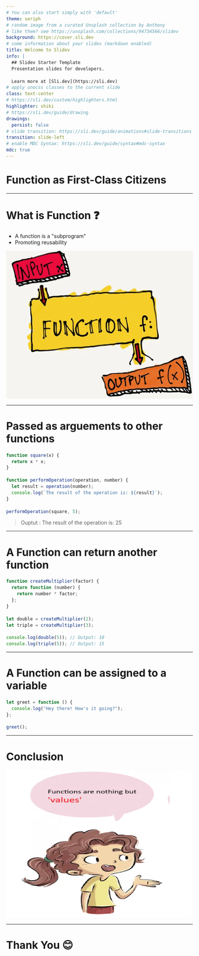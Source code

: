 ```yaml
---
# You can also start simply with 'default'
theme: seriph
# random image from a curated Unsplash collection by Anthony
# like them? see https://unsplash.com/collections/94734566/slidev
background: https://cover.sli.dev
# some information about your slides (markdown enabled)
title: Welcome to Slidev
info: |
  ## Slidev Starter Template
  Presentation slides for developers.

  Learn more at [Sli.dev](https://sli.dev)
# apply unocss classes to the current slide
class: text-center
# https://sli.dev/custom/highlighters.html
highlighter: shiki
# https://sli.dev/guide/drawing
drawings:
  persist: false
# slide transition: https://sli.dev/guide/animations#slide-transitions
transition: slide-left
# enable MDC Syntax: https://sli.dev/guide/syntax#mdc-syntax
mdc: true
---
```


# Function as First-Class Citizens

---

# What is Function ❓

<v-clicks>

- A function is a "subprogram"
- Promoting reusability

<img src="image-6.png" style = "width : 600px;height: 400px ; display : inline- block">

</v-clicks>

---

<v-clicks>

# Passed as arguements to other functions

```js
function square(x) {
  return x * x;
}

function performOperation(operation, number) {
  let result = operation(number);
  console.log(`The result of the operation is: ${result}`);
}

performOperation(square, 5);
```

> Ouptut : The result of the operation is: 25

</v-clicks>

---

# A Function can return another function

<v-clicks>

```js
function createMultiplier(factor) {
  return function (number) {
    return number * factor;
  };
}

let double = createMultiplier(2);
let triple = createMultiplier(3);

console.log(double(5)); // Output: 10
console.log(triple(5)); // Output: 15
```

</v-clicks>

---

# A Function can be assigned to a variable

<v-clicks>

```js
let greet = function () {
  console.log("Hey there! How's it going?");
};

greet();
```

</v-clicks>

---

# Conclusion

<v-clicks>

<img src="image-7.png" style = "width : 500px;height: 400px ; display : inline- block">

</v-clicks>

---

# Thank You 😊
